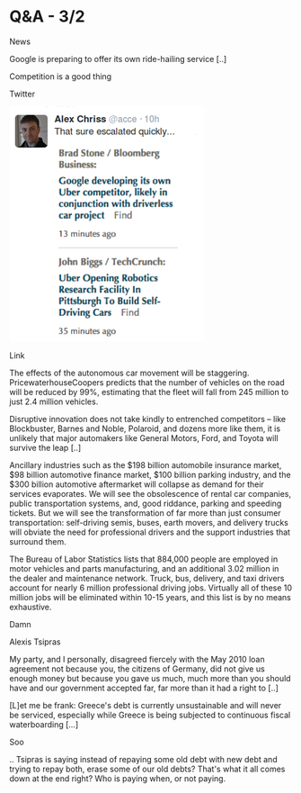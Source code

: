 # Q&A - 3/2

News

Google is preparing to offer its own ride-hailing service [..]         

Competition is a good thing

Twitter

![](3A58.png)

Link

The effects of the autonomous car movement will be staggering. PricewaterhouseCoopers predicts that the number of vehicles on the road will be reduced by 99%, estimating that the fleet will fall from 245 million to just 2.4 million vehicles.

Disruptive innovation does not take kindly to entrenched competitors – like Blockbuster, Barnes and Noble, Polaroid, and dozens more like them, it is unlikely that major automakers like General Motors, Ford, and Toyota will survive the leap [..]

Ancillary industries such as the $198 billion automobile insurance market, $98 billion automotive finance market, $100 billion parking industry, and the $300 billion automotive aftermarket will collapse as demand for their services evaporates. We will see the obsolescence of rental car companies, public transportation systems, and, good riddance, parking and speeding tickets. But we will see the transformation of far more than just consumer transportation: self-driving semis, buses, earth movers, and delivery trucks will obviate the need for professional drivers and the support industries that surround them.

The Bureau of Labor Statistics lists that 884,000 people are employed in motor vehicles and parts manufacturing, and an additional 3.02 million in the dealer and maintenance network. Truck, bus, delivery, and taxi drivers account for nearly 6 million professional driving jobs. Virtually all of these 10 million jobs will be eliminated within 10-15 years, and this list is by no means exhaustive.

Damn

Alexis Tsipras

My party, and I personally, disagreed fiercely with the May 2010 loan agreement not because you, the citizens of Germany, did not give us enough money but because you gave us much, much more than you should have and our government accepted far, far more than it had a right to [..]

[L]et me be frank: Greece's debt is currently unsustainable and will never be serviced, especially while Greece is being subjected to continuous fiscal waterboarding [...]

Soo

.. Tsipras is saying instead of repaying some old debt with new debt and trying to repay both, erase some of our old debts? That's what it all comes down at the end right? Who is paying when, or not paying.











